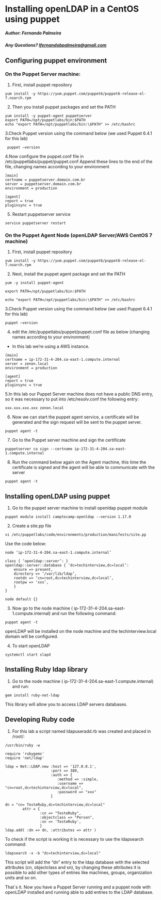 ﻿# Installing openLDAP in a CentOS using puppet
##### Author: Fernando Palmeira
##### Any Questions? lfernandobpalmeira@gmail.com

## Configuring puppet environment

### On the Puppet Server machine:

1. First, install puppet repository
```
yum install -y https://yum.puppet.com/puppet6/puppet6-release-el-7.noarch.rpm
```
2.  Then you install puppet packages and set the PATH
```
yum install -y puppet-agent puppetserver
export PATH=/opt/puppetlabs/bin:$PATH
echo "export PATH=/opt/puppetlabs/bin:\$PATH" >> /etc/bashrc
```

3.Check Puppet version using the command below (we used Puppet 6.4.1 for this lab) 
```
 puppet –version
```
4.Now configure the puppet.conf file in /etc/puppetlabs/puppet/puppet.conf
Append these lines to the end of the file, changing names according to your environment
```
[main]
certname = puppetserver.domain.com.br
server = puppetserver.domain.com.br
environment = production

[agent]
report = true
pluginsync = true
```

5. Restart puppetserver service
```
service puppetserver restart
```
### On the Puppet Agent Node (openLDAP Server/AWS CentOS 7 machine)

1. First, install puppet repository
```
yum install -y https://yum.puppet.com/puppet6/puppet6-release-el-7.noarch.rpm
```
2. Next, install the puppet agent package and set the PATH
```
yum -y install puppet-agent
```
```
export PATH=/opt/puppetlabs/bin:$PATH
```
```
echo "export PATH=/opt/puppetlabs/bin:\$PATH" >> /etc/bashrc
```

3.Check Puppet version using the command below (we used Puppet 6.4.1 for this lab) 
```
puppet –version
```

4. edit the /etc/puppetlabs/puppet/puppet.conf file as below (changing names according to your environment)
* In this lab we’re using a AWS instance.
```
[main]
certname = ip-172-31-4-204.sa-east-1.compute.internal
server = zenon.local
environment = production

[agent]
report = true
pluginsync = true
```

5.In this lab our Puppet Server machine does not have a public DNS entry, so it was necessary to put into /etc/resolv.conf the following entry:
```
xxx.xxx.xxx.xxx zenon.local
```

6. Now we can start the puppet agent service, a certificate will be generated and the sign request will be sent to the puppet server.
```
puppet agent -t
```

7. Go to the Puppet server machine and sign the certificate
```
puppetserver ca sign --certname ip-172-31-4-204.sa-east-1.compute.internal
```

8. Run the command below again on the Agent machine, this time the certificate is signed and the agent will be able to communicate with the server
 ```
 puppet agent -t
```

## Installing openLDAP using puppet

1. Go to the puppet server machine to install openldap puppet module
```
puppet module install camptocamp-openldap --version 1.17.0
```

2. Create a site.pp file
```
vi /etc/puppetlabs/code/environments/production/manifests/site.pp
```
Use the code below:
```
node ‘ip-172-31-4-204.sa-east-1.compute.internal’

class { ‘openldap::server’: }
openldap::server::database { ‘dc=techinterview,dc=local’:
	ensure => present,
	directory => ‘/var/lib/ldap’,
	rootdn => ‘cn=root,dc=techinterview,dc=local’,
	rootpw => ‘xxx’,
	}
}

node default {}
```

3. Now go to the node machine (  ip-172-31-4-204.sa-east-1.compute.internal) and run the following command:
```
puppet agent -t
```
openLDAP will be installed on the node machine and the techinterview.local domain will be configured.

4. To start openLDAP
```
systemctl start slapd
```

## Installing Ruby ldap library

1. Go to the node machine (  ip-172-31-4-204.sa-east-1.compute.internal) and run:
```
gem install ruby-net-ldap
```
This library will allow you to access LDAP servers databases.


## Developing Ruby code

1. For this lab a script named ldapuseradd.rb was created and placed in /root/:
```
/usr/bin/ruby -w

require 'rubygems'
require 'net/ldap'

ldap = Net::LDAP.new :host => '127.0.0.1',
                     :port => 389,
                     :auth => {
                        :method => :simple,
                        :username => "cn=root,dc=techinterview,dc=local",
                        :password => "xxx"
                     }

dn = "cn= TesteRuby,dc=techinterview,dc=local"
        attr = {
                :cn => "TesteRuby",
                :objectclass => "Person",
                :sn => 'TesteRuby',
                }
ldap.add( :dn => dn, :attributes => attr )
```

To check if the script is working it is necessary to use the ldapsearch command:
```
ldapsearch -x -b "dc=techinterview,dc=local"
```

This script will add the “dn” entry to the ldap database with the selected attributes (cn, objectclass and sn), by changing these attributes it is possible to add other types of entries like machines, groups, organization units and so on.


That`s it. Now you have a Puppet Server running and a puppet node with openLDAP installed and running able to add entries to the LDAP database.


